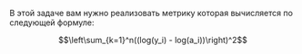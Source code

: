 В этой задаче вам нужно реализовать метрику которая вычисляется по следующей формуле:

$$\left\sum_{k=1}^n((log(y_i) - log(a_i))\right)^2$$
